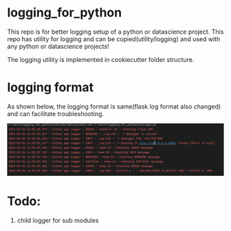 logging_for_python
==============================

This repo is for better logging setup of a python or datascience project. 
This repo has utility for logging and can be copied(utility/logging) and used with any python or datascience projects!

The logging utility is implemented in cookiecutter folder structure.

logging format
==============================

As shown below, the logging format is same(flask log format also changed) and can facilitate troubleshooting.

![Alt text](./readme_files/logformat.PNG?raw=true "vectorstore")

Todo:
==============================
1. child logger for sub modules